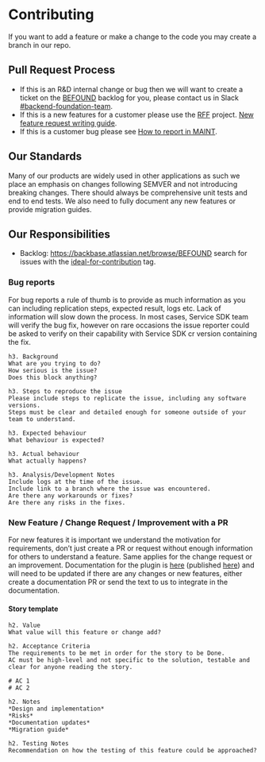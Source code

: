 # Contributing

If you want to add a feature or make a change to the code you may create a branch in our repo.

## Pull Request Process

* If this is an R&D internal change or bug then we will want to create a ticket on the
  [BEFOUND](https://backbase.atlassian.net/browse/BEFOUND) backlog for you, please contact us in Slack [#backend-foundation-team](https://backbase.slack.com/archives/C01EQ60LXK8).
* If this is a new features for a customer please use the [RFF](https://backbase.atlassian.net/browse/RFF) project.
  [New feature request writing guide](https://backbase.atlassian.net/wiki/spaces/ES/pages/3520495625/New+feature+request+writing+guide).
* If this is a customer bug please see [How to report in MAINT](https://backbase.atlassian.net/wiki/spaces/PROD/pages/1320583655/How+to+report+in+MAINT).

## Our Standards

Many of our products are widely used in other applications as such we place an emphasis on changes following SEMVER and
not introducing breaking changes. There should always be comprehensive unit tests and end to end tests. We also need to fully document any new features or provide migration guides.

## Our Responsibilities

* Backlog: https://backbase.atlassian.net/browse/BEFOUND search for issues with the
  [ideal-for-contribution](https://backbase.atlassian.net/issues/?jql=project%20%3D%20BEFOUND%20AND%20status%20in%20(%22In%20Analysis%22%2C%20Open%2C%20%22Ready%20for%20Dev%22)%20AND%20labels%20%3D%20ideal-for-contribution) tag.


### Bug reports
For bug reports a rule of thumb is to provide as much information as you can including replication steps, expected result, logs etc. Lack of information will slow down the process. In most cases, Service SDK team will verify the bug fix, however on rare occasions the issue reporter could be asked to verify on their capability with Service SDK cr version containing the fix.

```
h3. Background 
What are you trying to do?
How serious is the issue?
Does this block anything?

h3. Steps to reproduce the issue
Please include steps to replicate the issue, including any software versions.
Steps must be clear and detailed enough for someone outside of your team to understand.

h3. Expected behaviour
What behaviour is expected?

h3. Actual behaviour
What actually happens?

h3. Analysis/Development Notes
Include logs at the time of the issue.
Include link to a branch where the issue was encountered.
Are there any workarounds or fixes?
Are there any risks in the fixes.
```

### New Feature / Change Request / Improvement with a PR
For new features it is important we understand the motivation for requirements, don’t just create a PR or request without enough information for others to understand a feature. Same applies for the change request or an improvement.
Documentation for the plugin is [here](https://github.com/Backbase/intellij-docs) (published [here](http://engineering.backbase.com/intellij-docs/)) and will need to be updated if there are any changes or new features, either create a documentation PR or send the text to us to integrate in the documentation.

#### Story template

```
h2. Value
What value will this feature or change add? 

h2. Acceptance Criteria
The requirements to be met in order for the story to be Done. 
AC must be high-level and not specific to the solution, testable and clear for anyone reading the story.

# AC 1
# AC 2

h2. Notes
*Design and implementation*
*Risks*
*Documentation updates*
*Migration guide*

h2. Testing Notes
Recommendation on how the testing of this feature could be approached?
```